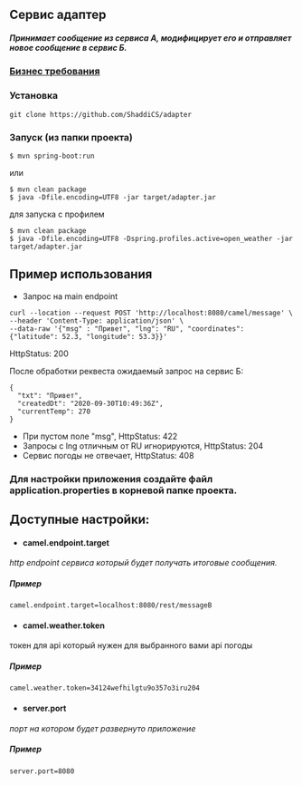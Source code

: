 ## Сервис адаптер
##### Принимает сообщение из сервиса А, модифицирует его и отправляет новое сообщение в сервис Б.

### [Бизнес требования](spring-camel-task.pdf)

### Установка
```
git clone https://github.com/ShaddiCS/adapter
```

### Запуск (из папки проекта)
```
$ mvn spring-boot:run
```
или
```
$ mvn clean package
$ java -Dfile.encoding=UTF8 -jar target/adapter.jar
```
для запуска с профилем
```
$ mvn clean package
$ java -Dfile.encoding=UTF8 -Dspring.profiles.active=open_weather -jar target/adapter.jar
```

## Пример использования

 * Запрос на main endpoint
```
curl --location --request POST 'http://localhost:8080/camel/message' \
--header 'Content-Type: application/json' \
--data-raw '{"msg" : "Привет", "lng": "RU", "coordinates": {"latitude": 52.3, "longitude": 53.3}}'
```
HttpStatus: 200

После обработки реквеста ожидаемый запрос на сервис Б:
```
{
  "txt": "Привет",
  "createdDt": "2020-09-30T10:49:36Z",
  "currentTemp": 270
}
```

 * При пустом поле "msg", HttpStatus: 422
 * Запросы с lng отличным от RU игнорируются, HttpStatus: 204
 * Сервис погоды не отвечает, HttpStatus: 408

### Для настройки приложения создайте файл application.properties в корневой папке проекта.
## Доступные настройки:
* #### camel.endpoint.target
*http endpoint сервиса который будет получать итоговые сообщения.*<br>

##### Пример
```
camel.endpoint.target=localhost:8080/rest/messageB
``` 
* #### camel.weather.token 
токен для api который нужен для выбранного вами api погоды
##### Пример
```
camel.weather.token=34124wefhilgtu9o357o3iru204
```
* #### server.port
*порт на котором будет развернуто приложение*
##### Пример
```
server.port=8080
```
